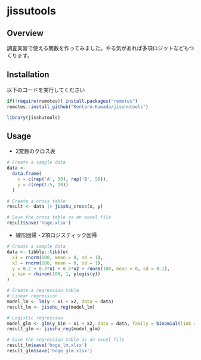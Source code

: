 # jissutools

<!-- README.md is generated from README.qmd. Please edit that file -->

## Overview

調査実習で使える関数を作ってみました。やる気があれば多項ロジットなどもつくります。

## Installation

以下のコードを実行してください

``` r
if(!require(remotes)) install.packages("remotes")
remotes::install_github("Kentaro-Kamada/jisshutools")

library(jisshutools)
```

## Usage

- 2変数のクロス表

``` r
# Create a sample data
data <-
  data.frame(
    x = c(rep('A', 50), rep('B', 50)),
    y = c(rep(1:5, 20))
  )

# Create a cross table
result <- data |> jisshu_cross(x, y)

# Save the cross table as an excel file
result$save('hoge.xlsx')
```

- 線形回帰・2項ロジスティック回帰

``` r
# Create a sample data
data <- tibble::tibble(
  x1 = rnorm(100, mean = 0, sd = 1),
  x2 = rnorm(100, mean = 0, sd = 1),
  y = 0.2 + 0.3*x1 + 0.5*x2 + rnorm(100, mean = 0, sd = 0.1),
  y_bin = rbinom(100, 1, plogis(y))
)

# Create a regression table
# Linear regression
model_lm <- lm(y ~ x1 + x2, data = data)
result_lm <- jisshu_reg(model_lm)

# Logistic regression
model_glm <- glm(y_bin ~ x1 + x2, data = data, family = binomial(link = 'logit'))
result_glm <- jisshu_reg(model_glm)

# Save the regression table as an excel file
result_lm$save('hoge_lm.xlsx')
result_glm$save('hoge_glm.xlsx')
```
